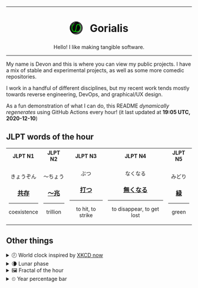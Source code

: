 ***

<h1 align="center">
<sub>
    <img src="readme/resources/avatar.png" height="36">
</sub>
&nbsp;
Gorialis
</h1>
<p align="center">
Hello! I like making tangible software.
</p>

***

My name is Devon and this is where you can view my public projects. I have a mix of stable and experimental projects, as well as some more comedic repositories.

I work in a handful of different disciplines, but my recent work tends mostly towards reverse engineering, DevOps, and graphical/UX design.

As a fun demonstration of what I can do, this README *dynamically regenerates* using GitHub Actions every hour! (it last updated at **19:05 UTC, 2020-12-10**)

<h2>JLPT words of the hour</h2>
<table>
    <tr>
        <th>JLPT N1</th>
        <th>JLPT N2</th>
        <th>JLPT N3</th>
        <th>JLPT N4</th>
        <th>JLPT N5</th>
    </tr>
    <tr>
        <td>
            <p align="center">きょうぞん</p>
            <h3 align="center"><b><a href="https://jisho.org/search/%E5%85%B1%E5%AD%98">共存</a></b></h3>
            <hr>
            <p align="center">coexistence</p>
        </td>
        <td>
            <p align="center">～ちょう</p>
            <h3 align="center"><b><a href="https://jisho.org/search/%EF%BD%9E%E5%85%86">～兆</a></b></h3>
            <hr>
            <p align="center">trillion</p>
        </td>
        <td>
            <p align="center">ぶつ</p>
            <h3 align="center"><b><a href="https://jisho.org/search/%E6%89%93%E3%81%A4">打つ</a></b></h3>
            <hr>
            <p align="center">to hit,<wbr> to strike</p>
        </td>
        <td>
            <p align="center">なくなる</p>
            <h3 align="center"><b><a href="https://jisho.org/search/%E7%84%A1%E3%81%8F%E3%81%AA%E3%82%8B">無くなる</a></b></h3>
            <hr>
            <p align="center">to disappear,<wbr> to get lost</p>
        </td>
        <td>
            <p align="center">みどり</p>
            <h3 align="center"><b><a href="https://jisho.org/search/%E7%B7%91">緑</a></b></h3>
            <hr>
            <p align="center">green</p>
        </td>
    </tr>
</table>

<h2>Other things</h2>
<details>
<summary>🕖  World clock inspired by <a href="https://xkcd.com/now">XKCD now</a></summary>

> <img src="generated/now.png" width="512">

</details>
<details>
<summary>🌘 Lunar phase</summary>

The moon is approximately 88.89% through its phase (Waning Crescent).

</details>
<details>
<summary>&#x1f5bc; Fractal of the hour</summary>

> <img src="generated/fractal.png" width="512">

</details>
<details>
<summary>&#x23f2; Year percentage bar</summary>
<pre><code>2020 [██████████████████▁▁] 94.21%</code></pre>
</details>
